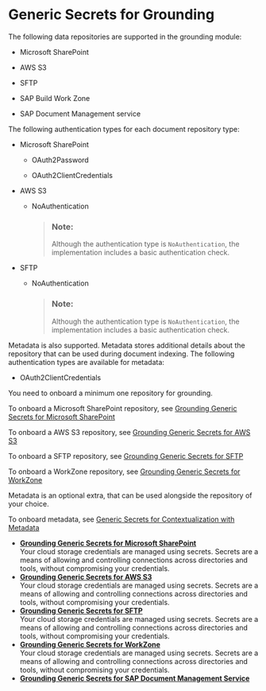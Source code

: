 <!-- copy76b3685920164bbeaa17556e128b93af -->

# Generic Secrets for Grounding



The following data repositories are supported in the grounding module:

-   Microsoft SharePoint

-   AWS S3

-   SFTP

-   SAP Build Work Zone

-   SAP Document Management service


The following authentication types for each document repository type:

-   Microsoft SharePoint
    -   OAuth2Password

    -   OAuth2ClientCredentials


-   AWS S3
    -   NoAuthentication

        > ### Note:  
        > Although the authentication type is `NoAuthentication`, the implementation includes a basic authentication check.


-   SFTP
    -   NoAuthentication

        > ### Note:  
        > Although the authentication type is `NoAuthentication`, the implementation includes a basic authentication check.



Metadata is also supported. Metadata stores additional details about the repository that can be used during document indexing. The following authentication types are available for metadata:

-   OAuth2ClientCredentials


You need to onboard a minimum one repository for grounding.

To onboard a Microsoft SharePoint repository, see [Grounding Generic Secrets for Microsoft SharePoint](grounding-generic-secrets-for-microsoft-sharepoint-0cd2b30.md)

To onboard a AWS S3 repository, see [Grounding Generic Secrets for AWS S3](grounding-generic-secrets-for-aws-s3-15eb50b.md)

To onboard a SFTP repository, see [Grounding Generic Secrets for SFTP](grounding-generic-secrets-for-sftp-4085952.md)

To onboard a WorkZone repository, see [Grounding Generic Secrets for WorkZone](grounding-generic-secrets-for-workzone-8737ceb.md)

Metadata is an optional extra, that can be used alongside the repository of your choice.

To onboard metadata, see [Generic Secrets for Contextualization with Metadata](generic-secrets-for-contextualization-with-metadata-dade07e.md)

-   **[Grounding Generic Secrets for Microsoft SharePoint](grounding-generic-secrets-for-microsoft-sharepoint-56d80e4.md "Your cloud storage credentials are managed using secrets. Secrets are a means of allowing and controlling connections across directories
    and tools, without compromising your credentials.")**  
Your cloud storage credentials are managed using secrets. Secrets are a means of allowing and controlling connections across directories and tools, without compromising your credentials.
-   **[Grounding Generic Secrets for AWS S3](grounding-generic-secrets-for-aws-s3-6ae421f.md "Your cloud storage credentials are managed using secrets. Secrets are a means of allowing and controlling connections across directories
    and tools, without compromising your credentials.")**  
Your cloud storage credentials are managed using secrets. Secrets are a means of allowing and controlling connections across directories and tools, without compromising your credentials.
-   **[Grounding Generic Secrets for SFTP](grounding-generic-secrets-for-sftp-47ec325.md "Your cloud storage credentials are managed using secrets. Secrets are a means of allowing and controlling connections across directories
    and tools, without compromising your credentials.")**  
Your cloud storage credentials are managed using secrets. Secrets are a means of allowing and controlling connections across directories and tools, without compromising your credentials.
-   **[Grounding Generic Secrets for WorkZone](grounding-generic-secrets-for-workzone-2a9a95a.md "Your cloud storage credentials are managed using secrets. Secrets are a means of allowing and controlling connections across directories
    and tools, without compromising your credentials.")**  
Your cloud storage credentials are managed using secrets. Secrets are a means of allowing and controlling connections across directories and tools, without compromising your credentials.
-   **[Grounding Generic Secrets for SAP Document Management Service](grounding-generic-secrets-for-sap-document-management-service-9bc02ba.md "")**  


